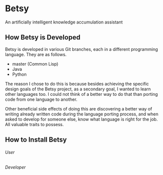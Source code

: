 # Betsy
An artificially intelligent knowledge accumulation assistant

## How Betsy is Developed
Betsy is developed in various Git branches, each in a different
programming language. They are as follows.

- master (Common Lisp)
- Java
- Python

The reason I chose to do this is because besides achieving the
specific design goals of the Betsy project, as a secondary goal,
I wanted to learn other languages too. I could not think of a
better way to do that than porting code from one language to
another.

Other beneficial side effects of doing this are discovering a
better way of writing already written code during the language
porting process, and when asked to develop for someone else,
know what language is right for the job. All valuable traits to
possess.

## How to Install Betsy
###### User

###### Developer
